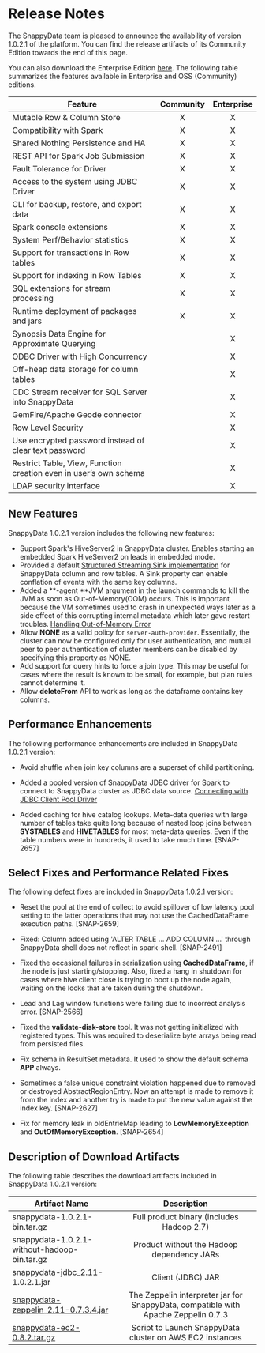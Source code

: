 # Release Notes
The SnappyData team is pleased to announce the availability of version 1.0.2.1 of the platform. You can find the release artifacts of its Community Edition towards the end of this page.

You can also download the Enterprise Edition [here](https://www.snappydata.io/download). The following table summarizes the features available in Enterprise and OSS (Community) editions.

| Feature | Community | Enterprise|
| ------------- |:-------------:| :-----:|
|Mutable Row & Column Store| X | X |
|Compatibility with Spark     | X | X |
| Shared Nothing Persistence and HA | X | X |
| REST API for Spark Job Submission | X | X |
| Fault Tolerance for Driver | X | X |
| Access to the system using JDBC Driver | X | X |
| CLI for backup, restore, and export data | X | X |
| Spark console extensions | X | X |
| System Perf/Behavior statistics | X | X |
| Support for transactions in Row tables | X | X |
| Support for indexing in Row Tables | X | X |
| SQL extensions for stream processing | X | X |
| Runtime deployment of packages and jars | X  | X |
| Synopsis Data Engine for Approximate Querying |  | X |
| ODBC Driver with High Concurrency |  | X |
| Off-heap data storage for column tables |  | X |
| CDC Stream receiver for SQL Server into SnappyData |  | X |
| GemFire/Apache Geode connector |  | X |
|Row Level Security|  | X |
| Use encrypted password instead of clear text password |  | X |
| Restrict Table, View, Function creation even in user’s own schema|  | X |
| LDAP security interface |  | X |

## New Features 

SnappyData 1.0.2.1 version includes the following new features:

*	Support Spark's HiveServer2 in SnappyData cluster. Enables starting an embedded Spark HiveServer2 on leads in embedded mode.
*	Provided a default [Structured Streaming Sink implementation](/howto/use_stream_processing_with_snappydata.md#structuredstreaming) for SnappyData column and row tables. A Sink property can enable conflation of events with the same key columns. 
*	Added a **-agent **JVM argument in the launch commands to kill the JVM as soon as Out-of-Memory(OOM) occurs. This is important because the VM sometimes used to crash in unexpected ways later as a side effect of this corrupting internal metadata which later gave restart troubles. [Handling Out-of-Memory Error](../best_practices/important_settings.md#oomerrorhandle)
*	Allow **NONE** as a valid policy for `server-auth-provider`. Essentially, the cluster can now be configured only for user authentication, and mutual peer to peer authentication of cluster members can be disabled by specifying this property as NONE.
*	Add support for query hints to force a join type. This may be useful for cases where the result is known to be small, for example, but plan rules cannot determine it.
*	Allow **deleteFrom** API to work as long as the dataframe contains key columns.

## Performance Enhancements

The following performance enhancements are included in SnappyData 1.0.2.1 version:

*	Avoid shuffle when join key columns are a superset of child partitioning.

*	Added a pooled version of SnappyData JDBC driver for Spark to connect to SnappyData cluster as JDBC data source. [Connecting with JDBC Client Pool Driver](../howto/connect_using_jdbc_driver.md#jdbcpooldriverconnect) 

*	Added caching for hive catalog lookups. Meta-data queries with large number of tables take quite long because of nested loop joins between **SYSTABLES** and **HIVETABLES** for most meta-data queries. Even if the table numbers were in hundreds, it used to take much time. [SNAP-2657]


## Select Fixes and Performance Related Fixes

The following defect fixes are included in SnappyData 1.0.2.1 version:

*	Reset the pool at the end of collect to avoid spillover of low latency pool setting to the latter operations that may not use the CachedDataFrame execution paths. [SNAP-2659]

*	Fixed: Column added using 'ALTER TABLE ... ADD COLUMN ...' through SnappyData shell does not reflect in spark-shell. [SNAP-2491]  

*	Fixed the occasional failures in serialization using **CachedDataFrame**, if the node is just starting/stopping. Also, fixed a hang in shutdown for cases where hive client close is trying to boot up the node again, waiting on the locks that are taken during the shutdown.

*	Lead and Lag window functions were failing due to incorrect analysis error. [SNAP-2566]

*	Fixed the **validate-disk-store** tool. It was not getting initialized with registered types. This was required to deserialize byte arrays being read from persisted files.

*	Fix schema in ResultSet metadata. It used to show the default schema **APP** always.

*	Sometimes a false unique constraint violation happened due to removed or destroyed AbstractRegionEntry. Now an attempt is made to remove it from the index and another try is made to put the new value against the index key. [SNAP-2627]

*	Fix for memory leak in oldEntrieMap leading to **LowMemoryException** and **OutOfMemoryException**. [SNAP-2654]


## Description of Download Artifacts

The following table describes the download artifacts included in SnappyData 1.0.2.1 version:

| Artifact Name | Description | 
| ------------- |:-------------:| 
|snappydata-1.0.2.1-bin.tar.gz| Full product binary (includes Hadoop 2.7) |
|snappydata-1.0.2.1-without-hadoop-bin.tar.gz| Product without the Hadoop dependency JARs |
|snappydata-jdbc_2.11-1.0.2.1.jar|Client (JDBC) JAR|
|[snappydata-zeppelin_2.11-0.7.3.4.jar](https://github.com/SnappyDataInc/zeppelin-interpreter/releases/download/v0.7.3.4/snappydata-zeppelin_2.11-0.7.3.4.jar)| The Zeppelin interpreter jar for SnappyData, compatible with Apache Zeppelin 0.7.3 |
|[snappydata-ec2-0.8.2.tar.gz](https://github.com/SnappyDataInc/snappy-cloud-tools/releases/download/v0.8.2/snappydata-ec2-0.8.2.tar.gz)|Script to Launch SnappyData cluster on AWS EC2 instances



